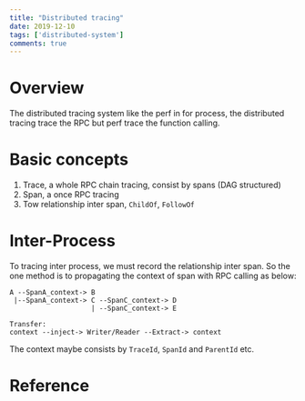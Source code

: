 ```yaml
---
title: "Distributed tracing"
date: 2019-12-10
tags: ['distributed-system']
comments: true
---
```


# Overview

The distributed tracing system like the perf in for process, the distributed
tracing trace the RPC but perf trace the function calling.

# Basic concepts

1. Trace, a whole RPC chain tracing, consist by spans (DAG structured)
2. Span, a once RPC tracing
3. Tow relationship inter span, `ChildOf`, `FollowOf`

# Inter-Process

To tracing inter process, we must record the relationship inter span. So the
one method is to propagating the context of span with RPC calling as below:

```
A --SpanA_context-> B
 |--SpanA_context-> C --SpanC_context-> D
                    | --SpanC_context-> E

Transfer:
context --inject-> Writer/Reader --Extract-> context
```

The context maybe consists by `TraceId`, `SpanId` and `ParentId` etc.

# Reference

[0]: https://storage.googleapis.com/pub-tools-public-publication-data/pdf/36356.pdf
[1]: https://opentracing.io/
[2]: https://www.jaegertracing.io/
